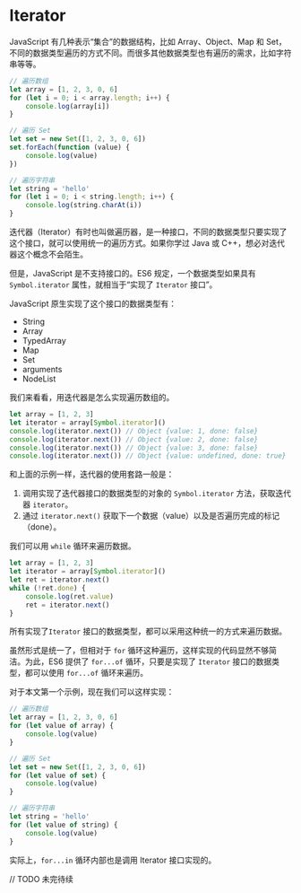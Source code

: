 # Iterator

JavaScript 有几种表示“集合”的数据结构，比如 Array、Object、Map 和 Set，不同的数据类型遍历的方式不同。而很多其他数据类型也有遍历的需求，比如字符串等等。

```javascript
// 遍历数组
let array = [1, 2, 3, 0, 6]
for (let i = 0; i < array.length; i++) {
    console.log(array[i])
}

// 遍历 Set
let set = new Set([1, 2, 3, 0, 6])
set.forEach(function (value) {
    console.log(value)
})

// 遍历字符串
let string = 'hello'
for (let i = 0; i < string.length; i++) {
    console.log(string.charAt(i))
}
```

迭代器（Iterator）有时也叫做遍历器，是一种接口，不同的数据类型只要实现了这个接口，就可以使用统一的遍历方式。如果你学过 Java 或 C++，想必对迭代器这个概念不会陌生。

但是，JavaScript 是不支持接口的。ES6 规定，一个数据类型如果具有 `Symbol.iterator` 属性，就相当于“实现了 `Iterator` 接口”。

JavaScript 原生实现了这个接口的数据类型有：

* String
* Array
* TypedArray
* Map
* Set
* arguments
* NodeList

我们来看看，用迭代器是怎么实现遍历数组的。

```javascript
let array = [1, 2, 3]
let iterator = array[Symbol.iterator]()
console.log(iterator.next()) // Object {value: 1, done: false}
console.log(iterator.next()) // Object {value: 2, done: false}
console.log(iterator.next()) // Object {value: 3, done: false}
console.log(iterator.next()) // Object {value: undefined, done: true}
```

和上面的示例一样，迭代器的使用套路一般是：

1. 调用实现了迭代器接口的数据类型的对象的 `Symbol.iterator` 方法，获取迭代器 `iterator`。
2. 通过 `iterator.next()` 获取下一个数据（value）以及是否遍历完成的标记（done）。

我们可以用 `while` 循环来遍历数据。

```javascript
let array = [1, 2, 3]
let iterator = array[Symbol.iterator]()
let ret = iterator.next()
while (!ret.done) {
    console.log(ret.value)
    ret = iterator.next()
}
```

所有实现了`Iterator` 接口的数据类型，都可以采用这种统一的方式来遍历数据。

虽然形式是统一了，但相对于 `for` 循环这种遍历，这样实现的代码显然不够简洁。为此，ES6 提供了 `for...of` 循环，只要是实现了 `Iterator` 接口的数据类型，都可以使用 `for...of` 循环来遍历。

对于本文第一个示例，现在我们可以这样实现：

```javascript
// 遍历数组
let array = [1, 2, 3, 0, 6]
for (let value of array) {
    console.log(value)
}

// 遍历 Set
let set = new Set([1, 2, 3, 0, 6])
for (let value of set) {
    console.log(value)
}

// 遍历字符串
let string = 'hello'
for (let value of string) {
    console.log(value)
}
```

实际上，`for...in` 循环内部也是调用 Iterator 接口实现的。

// TODO 未完待续
